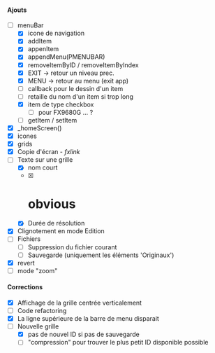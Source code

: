 #### Ajouts
- [ ] menuBar
    - [x] icone de navigation
    - [x] addItem
    - [x] appenItem
    - [x] appendMenu(PMENUBAR)
    - [x] removeItemByID / removeItemByIndex
    - [x] EXIT -> retour un niveau prec.
    - [x] MENU -> retour au menu (exit app)
    - [ ] callback pour le dessin d'un item
    - [ ] retaille du nom d'un item si trop long
    - [x] item de type checkbox
        - [ ] pour FX9680G ... ?
    - [ ] getItem / setItem
- [x] _homeScreen()
- [x] icones
- [x] grids
- [x] Copie d'écran - *fxlink*
- [ ] Texte sur une grille
    - [x] nom court
    - [x] # obvious
    - [x] Durée de résolution
- [x] Clignotement en mode Edition    
- [ ] Fichiers
    - [ ] Suppression du fichier courant
    - [ ] Sauvegarde (uniquement les éléments 'Originaux')
- [x] revert
- [ ] mode "zoom"

#### Corrections
- [x] Affichage de la grille centrée verticalement
- [ ] Code refactoring
- [x] La ligne supérieure de la barre de menu disparait
- [ ] Nouvelle grille
    - [x] pas de nouvel ID si pas de sauvegarde
    - [ ] "compression" pour trouver le plus petit ID disponible possible